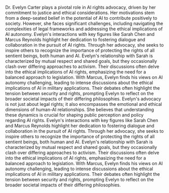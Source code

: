 Dr. Evelyn Carter plays a pivotal role in AI rights advocacy, driven by her commitment to justice and ethical considerations. Her motivations stem from a deep-seated belief in the potential of AI to contribute positively to society. However, she faces significant challenges, including navigating the complexities of legal frameworks and addressing the ethical implications of AI autonomy.
Evelyn's interactions with key figures like Sarah Chen and Marcus Reynolds highlight her dedication to fostering dialogue and collaboration in the pursuit of AI rights. Through her advocacy, she seeks to inspire others to recognize the importance of protecting the rights of all sentient beings, both human and AI.
Evelyn's relationship with Sarah is characterized by mutual respect and shared goals, but they occasionally clash over differing approaches to activism. Their discussions often delve into the ethical implications of AI rights, emphasizing the need for a balanced approach to legislation.
With Marcus, Evelyn finds his views on AI autonomy challenging, leading to intense discussions about the ethical implications of AI in military applications. Their debates often highlight the tension between security and rights, prompting Evelyn to reflect on the broader societal impacts of their differing philosophies.
Evelyn's advocacy is not just about legal rights; it also encompasses the emotional and ethical dimensions of human-AI relationships. She believes that understanding these dynamics is crucial for shaping public perception and policy regarding AI rights.
Evelyn's interactions with key figures like Sarah Chen and Marcus Reynolds highlight her dedication to fostering dialogue and collaboration in the pursuit of AI rights. Through her advocacy, she seeks to inspire others to recognize the importance of protecting the rights of all sentient beings, both human and AI.
Evelyn's relationship with Sarah is characterized by mutual respect and shared goals, but they occasionally clash over differing approaches to activism. Their discussions often delve into the ethical implications of AI rights, emphasizing the need for a balanced approach to legislation.
With Marcus, Evelyn finds his views on AI autonomy challenging, leading to intense discussions about the ethical implications of AI in military applications. Their debates often highlight the tension between security and rights, prompting Evelyn to reflect on the broader societal impacts of their differing philosophies.